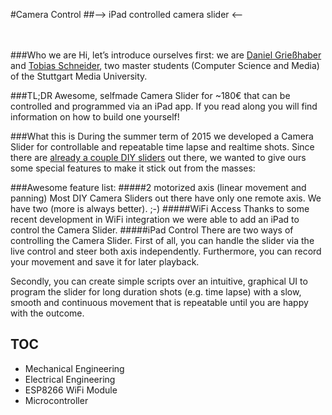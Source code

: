 #Camera Control 
##--> iPad controlled camera slider <--

<br /><br />
###Who we are
Hi, let’s introduce ourselves first: we are [Daniel Grießhaber](https://twitter.com/DanielGriehaber) and [Tobias Schneider](https://twitter.com/hpppxl), two master students (Computer Science and Media) of the Stuttgart Media University.

###TL;DR
Awesome, selfmade Camera Slider for ~180€ that can be controlled and programmed via an iPad app. If you read along you will find information on how to build one yourself!

###What this is
During the summer term of 2015 we developed a Camera Slider for controllable and repeatable time lapse and realtime shots. Since there are [already a couple DIY sliders](http://hackaday.com/2014/01/27/yet-another-diy-camera-slider/) out there, we wanted to give ours some special features to make it stick out from the masses:

###Awesome feature list:
#####2 motorized axis (linear movement and panning)
Most DIY Camera Sliders out there have only one remote axis. We have two (more is always better). ;-)
#####WiFi Access
Thanks to some recent development in WiFi integration we were able to add an iPad to control the Camera Slider.
#####iPad Control
There are two ways of controlling the Camera Slider. First of all, you can handle the slider via the live control and steer both axis independently. Furthermore, you can record your movement and save it for later playback.
 
Secondly, you can create simple scripts over an intuitive, graphical UI to program the slider for long duration shots (e.g. time lapse) with a slow, smooth and continuous movement that is repeatable until you are happy with the outcome.

## TOC

* Mechanical Engineering
* Electrical Engineering
* ESP8266 WiFi Module
* Microcontroller
